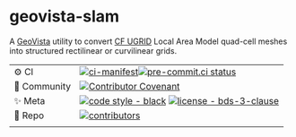 # geovista-slam

A [GeoVista](https://github.com/bjlittle/geovista) utility to convert [CF UGRID](https://ugrid-conventions.github.io/ugrid-conventions/) Local Area Model quad-cell meshes
into structured rectilinear or curvilinear grids.

| |                                                                                                                                                                                                                                                                                                                                                                    |
| --- |--------------------------------------------------------------------------------------------------------------------------------------------------------------------------------------------------------------------------------------------------------------------------------------------------------------------------------------------------------------------|
| ⚙️ CI | [![ci-manifest](https://github.com/bjlittle/geovista-slam/actions/workflows/ci-manifest.yml/badge.svg)](https://github.com/bjlittle/geovista-slam/actions/workflows/ci-manifest.yml)[![pre-commit.ci status](https://results.pre-commit.ci/badge/github/bjlittle/geovista-slam/main.svg)](https://results.pre-commit.ci/latest/github/bjlittle/geovista-slam/main) |
| 💬 Community | [![Contributor Covenant](https://img.shields.io/badge/Contributor%20Covenant-2.1-4baaaa.svg)](https://github.com/bjlittle/geovista-slam/blob/main/CODE_OF_CONDUCT.md)                                                                                                                                                                                              |
| ✨ Meta | [![code style - black](https://img.shields.io/badge/code%20style-black-000000.svg)](https://github.com/psf/black) [![license - bds-3-clause](https://img.shields.io/github/license/bjlittle/slam)](https://github.com/bjlittle/slam/blob/main/LICENSE)                                                                                                             |
| 🧰 Repo | [![contributors](https://img.shields.io/github/contributors/bjlittle/slam)](https://github.com/bjlittle/slam/graphs/contributors)                                                                                                                                                                                                                                  |
| |                                                                                                                                                                                                                                                                                                                                                                    |
